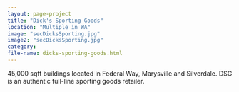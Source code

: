 ```yaml
---
layout: page-project
title: "Dick's Sporting Goods"
location: "Multiple in WA"
image: "secDicksSporting.jpg"
image2: "secDicksSporting.jpg"
category:
file-name: dicks-sporting-goods.html
---
```


45,000 sqft buildings located in Federal Way, Marysville and Silverdale. DSG is an authentic full-line sporting goods retailer.
